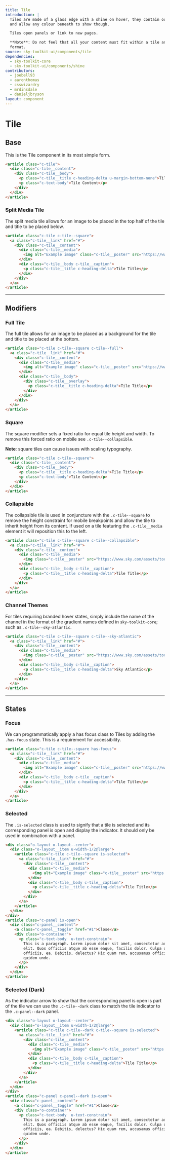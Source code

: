 ```yaml
---
title: Tile
introduction: |
  Tiles are made of a glass edge with a shine on hover, they contain our content
  and allow any colour beneath to show though.

  Tiles open panels or link to new pages.

  **Note**: Do not feel that all your content must fit within a tile and panel
  format.
source: sky-toolkit-ui/components/tile
dependencies:
  - sky-toolkit-core
  - sky-toolkit-ui/components/shine
contributors:
  - joebell93
  - aaronthomas
  - csswizardry
  - mrdinsdale
  - danieljbryson
layout: component
---
```


# Tile

## Base

This is the Tile component in its most simple form.

```html { "container": "tile" }
<article class="c-tile">
  <div class="c-tile__content">
    <div class="c-tile__body">
      <p class="c-tile__title c-heading-delta u-margin-bottom-none">Tile Title</p>
      <p class="c-text-body">Tile Content</p>
    </div>
  </div>
</article>
```

### Split Media Tile

The split media tile allows for an image to be placed in the top half of the
tile and title to be placed below.

```html { "container": "tile" }
<article class="c-tile c-tile--square">
  <a class="c-tile__link" href="#">
    <div class="c-tile__content">
      <div class="c-tile__media">
        <img alt="Example image" class="c-tile__poster" src="https://www.sky.com/assets/toolkit/docs/tile/example.jpg" />
      </div>
      <div class="c-tile__body c-tile__caption">
        <p class="c-tile__title c-heading-delta">Tile Title</p>
      </div>
    </div>
  </a>
</article>
```

---

## Modifiers

### Full Tile

The full tile allows for an image to be placed as a background for the tile and
title to be placed at the bottom.

```html { "container": "tile" }
<article class="c-tile c-tile--square c-tile--full">
  <a class="c-tile__link" href="#">
    <div class="c-tile__content">
      <div class="c-tile__media">
        <img alt="Example image" class="c-tile__poster" src="https://www.sky.com/assets/toolkit/docs/tile/example-full.png" />
      </div>
      <div class="c-tile__body">
        <div class="c-tile__overlay">
          <p class="c-tile__title c-heading-delta">Tile Title</p>
        </div>
      </div>
    </div>
  </a>
</article>
```

### Square

The square modifier sets a fixed ratio for equal tile height and width. To
remove this forced ratio on mobile see `.c-tile--collapsible`.

**Note**: square tiles can cause issues with scaling typography.

```html { "container": "tile" }
<article class="c-tile c-tile--square">
  <div class="c-tile__content">
    <div class="c-tile__body">
      <p class="c-tile__title c-heading-delta">Tile Title</p>
      <p class="c-text-body">Tile Content</p>
    </div>
  </div>
</article>
```

### Collapsible

The collapsible tile is used in conjuncture with the `.c-tile--square` to remove
the height constraint for mobile breakpoints and allow the tile to inherit
height from its content. If used on a tile featuring the `.c-tile__media`
element it will reposition this to the left.

```html { "container": "tile" }
<article class="c-tile c-tile--square c-tile--collapsible">
  <a class="c-tile__link" href="#">
    <div class="c-tile__content">
      <div class="c-tile__media">
        <img class="c-tile__poster" src="https://www.sky.com/assets/toolkit/docs/tile/example.jpg" />
      </div>
      <div class="c-tile__body c-tile__caption">
        <p class="c-tile__title c-heading-delta">Tile Title</p>
      </div>
    </div>
  </a>
</article>
```

### Channel Themes

For tiles requiring branded hover states, simply include the name of the channel
in the format of the gradient names defined in `sky-toolkit-core`; such as 
`.c-tile--sky-atlantic`.

```html { "container": "tile" }
<article class="c-tile c-tile--square c-tile--sky-atlantic">
  <a class="c-tile__link" href="#">
    <div class="c-tile__content">
      <div class="c-tile__media">
        <img class="c-tile__poster" src="https://www.sky.com/assets/toolkit/docs/tile/example.jpg" />
      </div>
      <div class="c-tile__body c-tile__caption">
        <p class="c-tile__title c-heading-delta">Sky Atlantic</p>
      </div>
    </div>
  </a>
</article>
```

---

## States

### Focus

We can programmatically apply a has focus class to Tiles by adding the
`.has-focus` state. This is a requirement for accessibility.

```html { "container": "tile" }
<article class="c-tile c-tile--square has-focus">
  <a class="c-tile__link" href="#">
    <div class="c-tile__content">
      <div class="c-tile__media">
        <img alt="Example image" class="c-tile__poster" src="https://www.sky.com/assets/toolkit/docs/tile/example.jpg" />
      </div>
      <div class="c-tile__body c-tile__caption">
        <p class="c-tile__title c-heading-delta">Tile Title</p>
      </div>
    </div>
  </a>
</article>
```

### Selected

The `.is-selected` class is used to signify that a tile is selected and its
corresponding panel is open and display the indicator. It should only be used
in combination with a panel.

```html
<div class="o-layout o-layout--center">
  <div class="o-layout__item u-width-1/2@large">
    <article class="c-tile c-tile--square is-selected">
      <a class="c-tile__link" href="#">
        <div class="c-tile__content">
          <div class="c-tile__media">
            <img alt="Example image" class="c-tile__poster" src="https://www.sky.com/assets/toolkit/docs/tile/example.jpg" />
          </div>
          <div class="c-tile__body c-tile__caption">
            <p class="c-tile__title c-heading-delta">Tile Title</p>
          </div>
        </div>
      </a>
    </article>
  </div>
</div>
<article class="c-panel is-open">
  <div class="c-panel__content">
    <a class="c-panel__toggle" href="#1">Close</a>
    <div class="o-container">
      <p class="c-text-body  u-text-constrain">
        This is a paragraph. Lorem ipsum dolor sit amet, consectetur adipisicing
        elit. Quos officiis atque ab esse eaque, facilis dolor. Culpa quidem
        officiis, ea. Debitis, delectus? Hic quam rem, accusamus officia libero
        quidem unde.
      </p>
    </div>
  </div>
</article>
```

### Selected (Dark)

As the indicator arrow to show that the corresponding panel is open is part of
the tile we can use the `.c-tile--dark` class to match the tile indicator to the
`.c-panel--dark` panel.

```html
<div class="o-layout o-layout--center">
  <div class="o-layout__item u-width-1/2@large">
    <article class="c-tile c-tile--dark c-tile--square is-selected">
      <a class="c-tile__link" href="#">
        <div class="c-tile__content">
          <div class="c-tile__media">
            <img alt="Example image" class="c-tile__poster" src="https://www.sky.com/assets/toolkit/docs/tile/example.jpg" />
          </div>
          <div class="c-tile__body c-tile__caption">
            <p class="c-tile__title c-heading-delta">Tile Title</p>
          </div>
        </div>
      </a>
    </article>
  </div>
</div>
<article class="c-panel c-panel--dark is-open">
  <div class="c-panel__content">
    <a class="c-panel__toggle" href="#1">Close</a>
    <div class="o-container">
      <p class="c-text-body  u-text-constrain">
        This is a paragraph. Lorem ipsum dolor sit amet, consectetur adipisicing
        elit. Quos officiis atque ab esse eaque, facilis dolor. Culpa quidem
        officiis, ea. Debitis, delectus? Hic quam rem, accusamus officia libero
        quidem unde.
      </p>
    </div>
  </div>
</article>
```